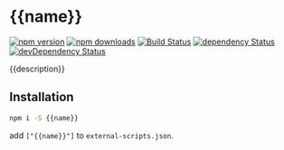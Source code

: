 # {{name}}

[![npm version](https://img.shields.io/npm/v/{{name}}.svg?style=flat-square)](https://www.npmjs.com/package/{{name}})
[![npm downloads](https://img.shields.io/npm/dm/{{name}}.svg?style=flat-square)](https://www.npmjs.com/package/{{name}})
[![Build Status](https://img.shields.io/travis/{{owner}}/{{name}}.svg?style=flat-square)](https://travis-ci.org/{{owner}}/{{name}})
[![dependency Status](https://img.shields.io/david/{{owner}}/{{name}}.svg?style=flat-square)](https://david-dm.org/{{owner}}/{{name}}#info=dependencies)
[![devDependency Status](https://img.shields.io/david/dev/{{owner}}/{{name}}.svg?style=flat-square)](https://david-dm.org/{{owner}}/{{name}}#info=devDependencies)

{{description}}

## Installation
```bash
npm i -S {{name}}
```

add `["{{name}}"]` to `external-scripts.json`.
